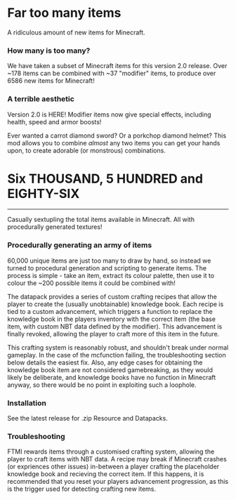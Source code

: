 # Far too many items
A ridiculous amount of new items for Minecraft. 

### How many is too many?
We have taken a subset of Minecraft items for this version 2.0 release. Over ~178 items can be combined with ~37 "modifier" items, to produce over 6586 new items for Minecraft!

### A terrible aesthetic
Version 2.0 is HERE! Modifier items now give special effects, including health, speed and armor boosts!

Ever wanted a carrot diamond sword? Or a porkchop diamond helmet? This mod allows you to combine _almost_ any two items you can get your hands upon, to create adorable (or monstrous) combinations. 

# Six THOUSAND, 5 HUNDRED and EIGHTY-SIX
---

Casually sextupling the total items available in Minecraft. All with procedurally generated textures!


### Procedurally generating an army of items
60,000 unique items are just too many to draw by hand, so instead we turned to procedural generation and scripting to generate items.
The process is simple - take an item, extract its colour palette, then use it to colour the ~200 possible items it could be combined with!

The datapack provides a series of custom crafting recipes that allow the player to create the (usually unobtainable) knowledge book. Each recipe is tied to a custom advancement, which triggers a function to replace the knowledge book in the players inventory with the correct item (the base item, with custom NBT data defined by the modifier). This advancement is finally revoked, allowing the player to craft more of this item in the future.

This crafting system is reasonably robust, and shouldn't break under normal gameplay. In the case of the mcfunction failing, the troubleshooting section below details the easiest fix. Also, any edge cases for obtaining the knowledge book item are not considered gamebreaking, as they would likely be deliberate, and knowledge books have no function in Minecraft anyway, so there would be no point in exploiting such a loophole.

### Installation
See the latest release for .zip Resource and Datapacks. 

### Troubleshooting
FTMI rewards items through a customised crafting system, allowing the player to craft items with NBT data. A recipe may break if Minecraft crashes (or expriences other issues) in-between a player crafting the placeholder knowledge book and recieving the correct item. If this happens, it is recommended that you reset your players advancement progression, as this is the trigger used for detecting crafting new items. 